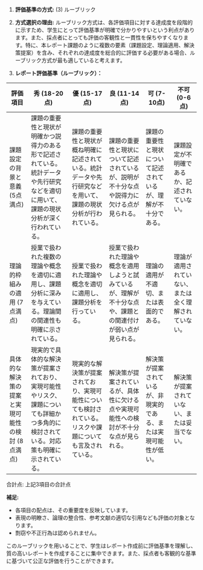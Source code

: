 1. **評価基準の方式:** (3) ルーブリック

2. **方式選択の理由:** ルーブリック方式は、各評価項目に対する達成度を段階的に示すため、学生にとって評価基準が明確で分かりやすいという利点があります。また、採点者にとっても評価の客観性と一貫性を保ちやすくなります。特に、本レポート課題のように複数の要素（課題設定、理論適用、解決策提案）を含み、それぞれの達成度を総合的に評価する必要がある場合、ルーブリック方式が最も適していると考えます。


3. **レポート評価基準（ルーブリック）：**

| 評価項目 | 秀 (18-20点) | 優 (15-17点) | 良 (11-14点) | 可 (7-10点) | 不可 (0-6点) |
|---|---|---|---|---|---|
| 課題設定の背景と意義 (5点満点) | 課題の重要性と現状が明確かつ説得力のある形で記述されている。統計データや先行研究などを適切に用いて、課題の現状分析が深く行われている。 | 課題の重要性と現状が概ね明確に記述されている。統計データや先行研究などを用いて、課題の現状分析が行われている。 | 課題の重要性と現状について記述されているが、説明が不十分な点や説得力に欠ける点が見られる。 | 課題の重要性と現状について記述されているが、理解が不十分である。 | 課題設定が不明確であるか、記述されていない。 |
| 理論的枠組みの適用 (7点満点) | 授業で扱われた複数の理論や概念を適切に適用し、課題分析に深みを与えている。理論間の関連性も明確に示されている。 | 授業で扱われた理論や概念を適切に適用し、課題分析を行っている。 | 授業で扱われた理論や概念を適用しようと試みているが、理解が不十分な点や、課題との関連付けが弱い点が見られる。 | 理論の適用が不適切、または表面的である。 | 理論が適用されていない、または全く理解されていない。 |
| 具体的な解決策の提案と実現可能性の検討 (8点満点) | 現実的で具体的な解決策が提案されており、実現可能性やリスク、課題についても詳細かつ多角的に検討されている。対応策も明確に示されている。 | 現実的な解決策が提案されており、実現可能性についても検討されている。リスクや課題についても言及されている。 | 解決策が提案されているが、具体性に欠ける点や実現可能性への検討が不十分な点が見られる。 | 解決策が提案されているが、非現実的である、または実現可能性が低い。 | 解決策が提案されていない、または妥当でない。 |


合計点: 上記3項目の合計点


**補足:**

* 各項目の配点は、その重要度を反映しています。
* 表現の明瞭さ、論理の整合性、参考文献の適切な引用なども評価の対象となります。
* 剽窃や不正行為は認められません。


このルーブリックを用いることで、学生はレポート作成前に評価基準を理解し、質の高いレポートを作成することに集中できます。また、採点者も客観的な基準に基づいて公正な評価を行うことができます。
